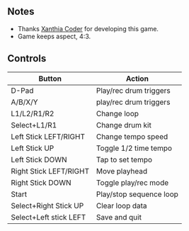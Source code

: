 ## Notes

- Thanks [Xanthia Coder](https://github.com/xanthiacoder)  for developing this game.
- Game keeps aspect, 4:3.

## Controls

| Button | Action |
|--|--| 
|D-Pad|Play/rec drum triggers| 
|A/B/X/Y|play/rec drum triggers|
|L1/L2/R1/R2|Change loop|
|Select+L1/R1|Change drum kit|
|Left Stick LEFT/RIGHT|Change tempo speed|
|Left Stick UP|Toggle 1/2 time tempo|
|Left Stick DOWN|Tap to set tempo|
|Right Stick LEFT/RIGHT|Move playhead|
|Right Stick DOWN|Toggle play/rec mode|
|Start|Play/stop sequence loop|
|Select+Right Stick UP|Clear loop data|
|Select+Left stick LEFT|Save and quit|

